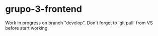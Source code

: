 # grupo-3-frontend
Work in progress on branch "develop".
Don't forget to 'git pull' from VS before start working.
